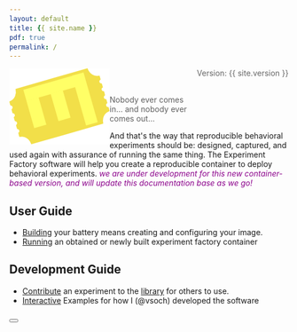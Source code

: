 ```yaml
---
layout: default
title: {{ site.name }}
pdf: true
permalink: /
---
```


<div style="float:right; margin-bottom:50px; color:#666">
Version: {{ site.version }}<br>
</div>

<div>
    <img src="img/expfactoryticketyellow.png" style="float:left">
</div><br><br>

> Nobody ever comes in... and nobody ever comes out...

<p>And that's the way that reproducible behavioral experiments should be: designed, captured, and used again with assurance of running the same thing.
The Experiment Factory software will help you create a reproducible container to deploy behavioral experiments. <span style="font-style:italic; color:darkmagenta">we are under development for this new container-based version, and will update this documentation base as we go!</span></p>

## User Guide

 - [Building](pages/1-generate.md) your battery means creating and configuring your image.
 - [Running](pages/2-usage.md) an obtained or newly built experiment factory container

## Development Guide

 - [Contribute](pages/3-contribute.md) an experiment to the [library](https://www.github.com/expfactory/library) for others to use.
 - [Interactive](pages/4-development.md) Examples for how I (@vsoch) developed the software


<div>
    <a href="/expfactory/building.html"><button class="next-button btn btn-primary"><i class="fa fa-chevron-right"></i> </button></a>
</div><br>

